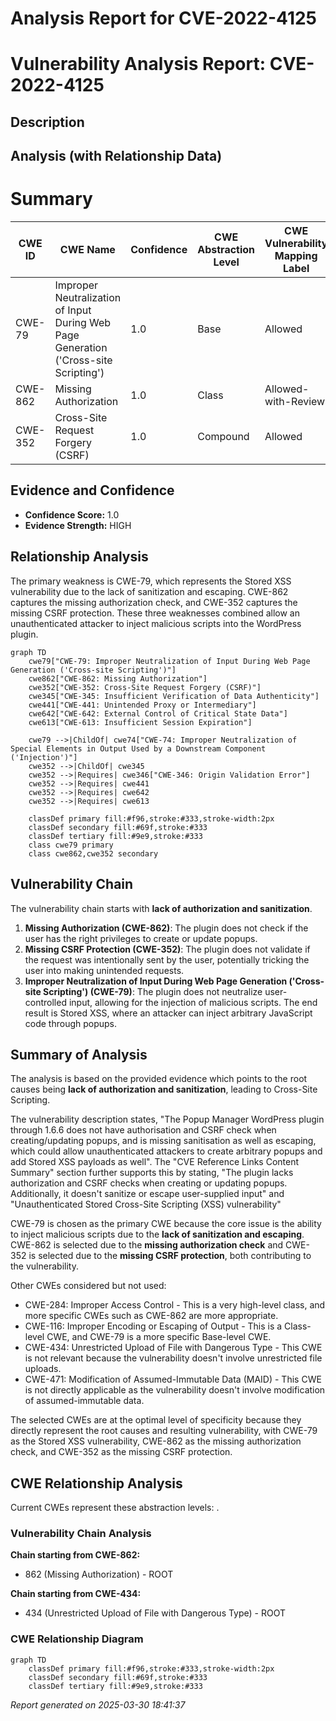 # Analysis Report for CVE-2022-4125

# Vulnerability Analysis Report: CVE-2022-4125

## Description



## Analysis (with Relationship Data)

# Summary
| CWE ID | CWE Name | Confidence | CWE Abstraction Level | CWE Vulnerability Mapping Label | CWE-Vulnerability Mapping Notes |
|---|---|---|---|---|---|
| CWE-79 | Improper Neutralization of Input During Web Page Generation ('Cross-site Scripting') | 1.0 | Base | Allowed | Primary CWE |
| CWE-862 | Missing Authorization | 1.0 | Class | Allowed-with-Review | Secondary Candidate |
| CWE-352 | Cross-Site Request Forgery (CSRF) | 1.0 | Compound | Allowed | Secondary Candidate |

## Evidence and Confidence

*   **Confidence Score:** 1.0
*   **Evidence Strength:** HIGH

## Relationship Analysis
The primary weakness is CWE-79, which represents the Stored XSS vulnerability due to the lack of sanitization and escaping. CWE-862 captures the missing authorization check, and CWE-352 captures the missing CSRF protection. These three weaknesses combined allow an unauthenticated attacker to inject malicious scripts into the WordPress plugin.

```mermaid
graph TD
    cwe79["CWE-79: Improper Neutralization of Input During Web Page Generation ('Cross-site Scripting')"]
    cwe862["CWE-862: Missing Authorization"]
    cwe352["CWE-352: Cross-Site Request Forgery (CSRF)"]
    cwe345["CWE-345: Insufficient Verification of Data Authenticity"]
    cwe441["CWE-441: Unintended Proxy or Intermediary"]
    cwe642["CWE-642: External Control of Critical State Data"]
    cwe613["CWE-613: Insufficient Session Expiration"]

    cwe79 -->|ChildOf| cwe74["CWE-74: Improper Neutralization of Special Elements in Output Used by a Downstream Component ('Injection')"]
    cwe352 -->|ChildOf| cwe345
    cwe352 -->|Requires| cwe346["CWE-346: Origin Validation Error"]
    cwe352 -->|Requires| cwe441
    cwe352 -->|Requires| cwe642
    cwe352 -->|Requires| cwe613
    
    classDef primary fill:#f96,stroke:#333,stroke-width:2px
    classDef secondary fill:#69f,stroke:#333
    classDef tertiary fill:#9e9,stroke:#333
    class cwe79 primary
    class cwe862,cwe352 secondary
```

## Vulnerability Chain
The vulnerability chain starts with **lack of authorization and sanitization**.
1.  **Missing Authorization (CWE-862)**: The plugin does not check if the user has the right privileges to create or update popups.
2.  **Missing CSRF Protection (CWE-352)**: The plugin does not validate if the request was intentionally sent by the user, potentially tricking the user into making unintended requests.
3.  **Improper Neutralization of Input During Web Page Generation ('Cross-site Scripting') (CWE-79)**: The plugin does not neutralize user-controlled input, allowing for the injection of malicious scripts.
The end result is Stored XSS, where an attacker can inject arbitrary JavaScript code through popups.

## Summary of Analysis
The analysis is based on the provided evidence which points to the root causes being **lack of authorization and sanitization**, leading to Cross-Site Scripting.

The vulnerability description states, "The Popup Manager WordPress plugin through 1.6.6 does not have authorisation and CSRF check when creating/updating popups, and is missing sanitisation as well as escaping, which could allow unauthenticated attackers to create arbitrary popups and add Stored XSS payloads as well". The "CVE Reference Links Content Summary" section further supports this by stating, "The plugin lacks authorization and CSRF checks when creating or updating popups. Additionally, it doesn't sanitize or escape user-supplied input" and "Unauthenticated Stored Cross-Site Scripting (XSS) vulnerability"

CWE-79 is chosen as the primary CWE because the core issue is the ability to inject malicious scripts due to the **lack of sanitization and escaping**. CWE-862 is selected due to the **missing authorization check** and CWE-352 is selected due to the **missing CSRF protection**, both contributing to the vulnerability.

Other CWEs considered but not used:
*   CWE-284: Improper Access Control - This is a very high-level class, and more specific CWEs such as CWE-862 are more appropriate.
*   CWE-116: Improper Encoding or Escaping of Output - This is a Class-level CWE, and CWE-79 is a more specific Base-level CWE.
*   CWE-434: Unrestricted Upload of File with Dangerous Type - This CWE is not relevant because the vulnerability doesn't involve unrestricted file uploads.
*   CWE-471: Modification of Assumed-Immutable Data (MAID) - This CWE is not directly applicable as the vulnerability doesn't involve modification of assumed-immutable data.

The selected CWEs are at the optimal level of specificity because they directly represent the root causes and resulting vulnerability, with CWE-79 as the Stored XSS vulnerability, CWE-862 as the missing authorization check, and CWE-352 as the missing CSRF protection.


## CWE Relationship Analysis

Current CWEs represent these abstraction levels: .


### Vulnerability Chain Analysis

**Chain starting from CWE-862:**
- 862 (Missing Authorization) - ROOT


**Chain starting from CWE-434:**
- 434 (Unrestricted Upload of File with Dangerous Type) - ROOT



### CWE Relationship Diagram

```mermaid
graph TD
    classDef primary fill:#f96,stroke:#333,stroke-width:2px
    classDef secondary fill:#69f,stroke:#333
    classDef tertiary fill:#9e9,stroke:#333
```



*Report generated on 2025-03-30 18:41:37*
